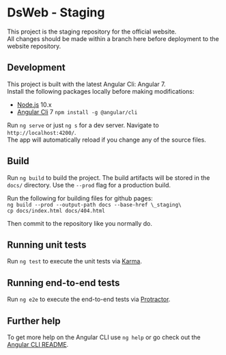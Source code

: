# DsWeb - Staging

This project is the staging repository for the official website.  
All changes should be made within a branch here before deployment to the website repository.

## Development

This project is built with the latest Angular Cli: Angular 7.  
Install the following packages locally before making modifications:
- [Node.js](https://nodejs.org/en/) 10.x
- [Angular Cli](https://angular.io/guide/quickstart) 7 `npm install -g @angular/cli`

Run `ng serve` or just `ng s` for a dev server. Navigate to `http://localhost:4200/`.  
The app will automatically reload if you change any of the source files.  

## Build

Run `ng build` to build the project. The build artifacts will be stored in the `docs/` directory. Use the `--prod` flag for a production build.

Run the following for building files for github pages:  
`ng build --prod --output-path docs --base-href \_staging\`  
`cp docs/index.html docs/404.html`  

Then commit to the repository like you normally do.

## Running unit tests

Run `ng test` to execute the unit tests via [Karma](https://karma-runner.github.io).

## Running end-to-end tests

Run `ng e2e` to execute the end-to-end tests via [Protractor](http://www.protractortest.org/).

## Further help

To get more help on the Angular CLI use `ng help` or go check out the [Angular CLI README](https://github.com/angular/angular-cli/blob/master/README.md).
